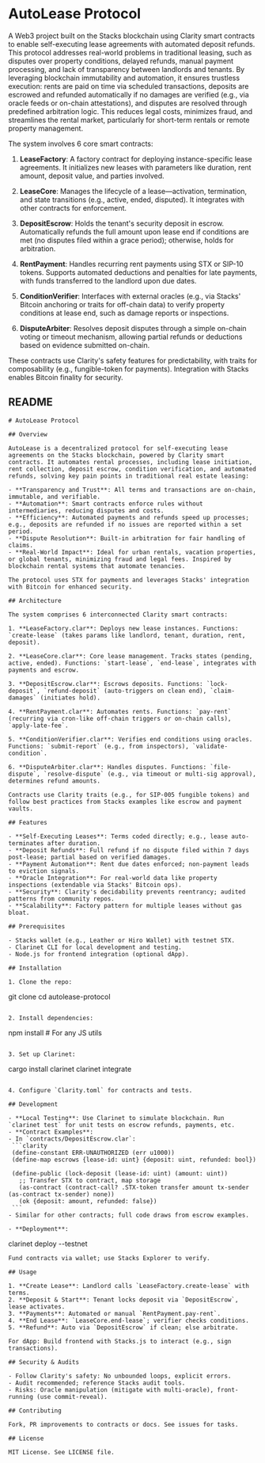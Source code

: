# AutoLease Protocol

A Web3 project built on the Stacks blockchain using Clarity smart contracts to enable self-executing lease agreements with automated deposit refunds. This protocol addresses real-world problems in traditional leasing, such as disputes over property conditions, delayed refunds, manual payment processing, and lack of transparency between landlords and tenants. By leveraging blockchain immutability and automation, it ensures trustless execution: rents are paid on time via scheduled transactions, deposits are escrowed and refunded automatically if no damages are verified (e.g., via oracle feeds or on-chain attestations), and disputes are resolved through predefined arbitration logic. This reduces legal costs, minimizes fraud, and streamlines the rental market, particularly for short-term rentals or remote property management. 

The system involves 6 core smart contracts:

1. **LeaseFactory**: A factory contract for deploying instance-specific lease agreements. It initializes new leases with parameters like duration, rent amount, deposit value, and parties involved.
   
2. **LeaseCore**: Manages the lifecycle of a lease—activation, termination, and state transitions (e.g., active, ended, disputed). It integrates with other contracts for enforcement.

3. **DepositEscrow**: Holds the tenant's security deposit in escrow. Automatically refunds the full amount upon lease end if conditions are met (no disputes filed within a grace period); otherwise, holds for arbitration.

4. **RentPayment**: Handles recurring rent payments using STX or SIP-10 tokens. Supports automated deductions and penalties for late payments, with funds transferred to the landlord upon due dates.

5. **ConditionVerifier**: Interfaces with external oracles (e.g., via Stacks' Bitcoin anchoring or traits for off-chain data) to verify property conditions at lease end, such as damage reports or inspections.

6. **DisputeArbiter**: Resolves deposit disputes through a simple on-chain voting or timeout mechanism, allowing partial refunds or deductions based on evidence submitted on-chain.

These contracts use Clarity's safety features for predictability, with traits for composability (e.g., fungible-token for payments). Integration with Stacks enables Bitcoin finality for security.

## README

```
# AutoLease Protocol

## Overview

AutoLease is a decentralized protocol for self-executing lease agreements on the Stacks blockchain, powered by Clarity smart contracts. It automates rental processes, including lease initiation, rent collection, deposit escrow, condition verification, and automated refunds, solving key pain points in traditional real estate leasing:

- **Transparency and Trust**: All terms and transactions are on-chain, immutable, and verifiable.
- **Automation**: Smart contracts enforce rules without intermediaries, reducing disputes and costs.
- **Efficiency**: Automated payments and refunds speed up processes; e.g., deposits are refunded if no issues are reported within a set period.
- **Dispute Resolution**: Built-in arbitration for fair handling of claims.
- **Real-World Impact**: Ideal for urban rentals, vacation properties, or global tenants, minimizing fraud and legal fees. Inspired by blockchain rental systems that automate tenancies.

The protocol uses STX for payments and leverages Stacks' integration with Bitcoin for enhanced security.

## Architecture

The system comprises 6 interconnected Clarity smart contracts:

1. **LeaseFactory.clar**: Deploys new lease instances. Functions: `create-lease` (takes params like landlord, tenant, duration, rent, deposit).
   
2. **LeaseCore.clar**: Core lease management. Tracks states (pending, active, ended). Functions: `start-lease`, `end-lease`, integrates with payments and escrow.

3. **DepositEscrow.clar**: Escrows deposits. Functions: `lock-deposit`, `refund-deposit` (auto-triggers on clean end), `claim-damages` (initiates hold).

4. **RentPayment.clar**: Automates rents. Functions: `pay-rent` (recurring via cron-like off-chain triggers or on-chain calls), `apply-late-fee`.

5. **ConditionVerifier.clar**: Verifies end conditions using oracles. Functions: `submit-report` (e.g., from inspectors), `validate-condition`.

6. **DisputeArbiter.clar**: Handles disputes. Functions: `file-dispute`, `resolve-dispute` (e.g., via timeout or multi-sig approval), determines refund amounts.

Contracts use Clarity traits (e.g., for SIP-005 fungible tokens) and follow best practices from Stacks examples like escrow and payment vaults.

## Features

- **Self-Executing Leases**: Terms coded directly; e.g., lease auto-terminates after duration.
- **Deposit Refunds**: Full refund if no dispute filed within 7 days post-lease; partial based on verified damages.
- **Payment Automation**: Rent due dates enforced; non-payment leads to eviction signals.
- **Oracle Integration**: For real-world data like property inspections (extendable via Stacks' Bitcoin ops).
- **Security**: Clarity's decidability prevents reentrancy; audited patterns from community repos.
- **Scalability**: Factory pattern for multiple leases without gas bloat.

## Prerequisites

- Stacks wallet (e.g., Leather or Hiro Wallet) with testnet STX.
- Clarinet CLI for local development and testing.
- Node.js for frontend integration (optional dApp).

## Installation

1. Clone the repo:
   ```
   git clone <this-repo>
   cd autolease-protocol
   ```

2. Install dependencies:
   ```
   npm install  # For any JS utils
   ```

3. Set up Clarinet:
   ```
   cargo install clarinet
   clarinet integrate
   ```

4. Configure `Clarity.toml` for contracts and tests.

## Development

- **Local Testing**: Use Clarinet to simulate blockchain. Run `clarinet test` for unit tests on escrow refunds, payments, etc.
- **Contract Examples**:
  - In `contracts/DepositEscrow.clar`:
    ```clarity
    (define-constant ERR-UNAUTHORIZED (err u1000))
    (define-map escrows {lease-id: uint} {deposit: uint, refunded: bool})

    (define-public (lock-deposit (lease-id: uint) (amount: uint))
      ;; Transfer STX to contract, map storage
      (as-contract (contract-call? .STX-token transfer amount tx-sender (as-contract tx-sender) none))
      (ok {deposit: amount, refunded: false})
    ```
  - Similar for other contracts; full code draws from escrow examples.

- **Deployment**: 
  ```
  clarinet deploy --testnet
  ```
  Fund contracts via wallet; use Stacks Explorer to verify.

## Usage

1. **Create Lease**: Landlord calls `LeaseFactory.create-lease` with terms.
2. **Deposit & Start**: Tenant locks deposit via `DepositEscrow`, lease activates.
3. **Payments**: Automated or manual `RentPayment.pay-rent`.
4. **End Lease**: `LeaseCore.end-lease`; verifier checks conditions.
5. **Refund**: Auto via `DepositEscrow` if clean; else arbitrate.

For dApp: Build frontend with Stacks.js to interact (e.g., sign transactions).

## Security & Audits

- Follow Clarity's safety: No unbounded loops, explicit errors.
- Audit recommended; reference Stacks audit tools.
- Risks: Oracle manipulation (mitigate with multi-oracle), front-running (use commit-reveal).

## Contributing

Fork, PR improvements to contracts or docs. See issues for tasks.

## License

MIT License. See LICENSE file.